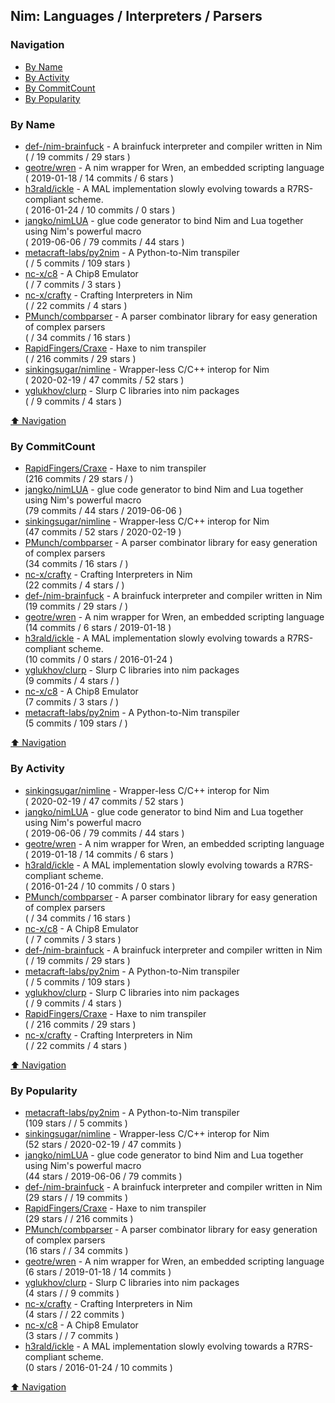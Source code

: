 ## Nim: Languages / Interpreters / Parsers


### Navigation

- [By Name](#by-name)
- [By Activity](#by-activity)
- [By CommitCount](#by-commitcount)
- [By Popularity](#by-popularity)

### By Name
<!-- PROJECTS_LIST -->
- [def-/nim-brainfuck](https://github.com/def-/nim-brainfuck) - A brainfuck interpreter and compiler written in Nim <br/> (  / 19 commits / 29 stars )
- [geotre/wren](https://github.com/geotre/wren) - A nim wrapper for Wren, an embedded scripting language <br/> ( 2019-01-18 / 14 commits / 6 stars )
- [h3rald/ickle](https://github.com/h3rald/ickle) - A MAL implementation slowly evolving towards a R7RS-compliant scheme. <br/> ( 2016-01-24 / 10 commits / 0 stars )
- [jangko/nimLUA](https://github.com/jangko/nimLUA) - glue code generator to bind Nim and Lua together using Nim's powerful macro <br/> ( 2019-06-06 / 79 commits / 44 stars )
- [metacraft-labs/py2nim](https://github.com/metacraft-labs/py2nim) - A Python-to-Nim transpiler <br/> (  / 5 commits / 109 stars )
- [nc-x/c8](https://github.com/nc-x/c8) - A Chip8 Emulator <br/> (  / 7 commits / 3 stars )
- [nc-x/crafty](https://github.com/nc-x/crafty) - Crafting Interpreters in Nim <br/> (  / 22 commits / 4 stars )
- [PMunch/combparser](https://github.com/PMunch/combparser) - A parser combinator library for easy generation of complex parsers <br/> (  / 34 commits / 16 stars )
- [RapidFingers/Craxe](https://github.com/RapidFingers/Craxe) - Haxe to nim transpiler <br/> (  / 216 commits / 29 stars )
- [sinkingsugar/nimline](https://github.com/sinkingsugar/nimline) - Wrapper-less C/C++ interop for Nim <br/> ( 2020-02-19 / 47 commits / 52 stars )
- [yglukhov/clurp](https://github.com/yglukhov/clurp) - Slurp C libraries into nim packages <br/> (  / 9 commits / 4 stars )
<!-- /PROJECTS_LIST -->

[⬆ Navigation](#navigation)

### By CommitCount
<!-- COMMITCOUNT_LIST -->
- [RapidFingers/Craxe](https://github.com/RapidFingers/Craxe) - Haxe to nim transpiler <br/> (216 commits / 29 stars /  )
- [jangko/nimLUA](https://github.com/jangko/nimLUA) - glue code generator to bind Nim and Lua together using Nim's powerful macro <br/> (79 commits / 44 stars / 2019-06-06 )
- [sinkingsugar/nimline](https://github.com/sinkingsugar/nimline) - Wrapper-less C/C++ interop for Nim <br/> (47 commits / 52 stars / 2020-02-19 )
- [PMunch/combparser](https://github.com/PMunch/combparser) - A parser combinator library for easy generation of complex parsers <br/> (34 commits / 16 stars /  )
- [nc-x/crafty](https://github.com/nc-x/crafty) - Crafting Interpreters in Nim <br/> (22 commits / 4 stars /  )
- [def-/nim-brainfuck](https://github.com/def-/nim-brainfuck) - A brainfuck interpreter and compiler written in Nim <br/> (19 commits / 29 stars /  )
- [geotre/wren](https://github.com/geotre/wren) - A nim wrapper for Wren, an embedded scripting language <br/> (14 commits / 6 stars / 2019-01-18 )
- [h3rald/ickle](https://github.com/h3rald/ickle) - A MAL implementation slowly evolving towards a R7RS-compliant scheme. <br/> (10 commits / 0 stars / 2016-01-24 )
- [yglukhov/clurp](https://github.com/yglukhov/clurp) - Slurp C libraries into nim packages <br/> (9 commits / 4 stars /  )
- [nc-x/c8](https://github.com/nc-x/c8) - A Chip8 Emulator <br/> (7 commits / 3 stars /  )
- [metacraft-labs/py2nim](https://github.com/metacraft-labs/py2nim) - A Python-to-Nim transpiler <br/> (5 commits / 109 stars /  )
<!-- /COMMITCOUNT_LIST -->
[⬆ Navigation](#navigation)

### By Activity
<!-- ACTIVITY_LIST -->
- [sinkingsugar/nimline](https://github.com/sinkingsugar/nimline) - Wrapper-less C/C++ interop for Nim <br/> ( 2020-02-19 / 47 commits / 52 stars )
- [jangko/nimLUA](https://github.com/jangko/nimLUA) - glue code generator to bind Nim and Lua together using Nim's powerful macro <br/> ( 2019-06-06 / 79 commits / 44 stars )
- [geotre/wren](https://github.com/geotre/wren) - A nim wrapper for Wren, an embedded scripting language <br/> ( 2019-01-18 / 14 commits / 6 stars )
- [h3rald/ickle](https://github.com/h3rald/ickle) - A MAL implementation slowly evolving towards a R7RS-compliant scheme. <br/> ( 2016-01-24 / 10 commits / 0 stars )
- [PMunch/combparser](https://github.com/PMunch/combparser) - A parser combinator library for easy generation of complex parsers <br/> (  / 34 commits / 16 stars )
- [nc-x/c8](https://github.com/nc-x/c8) - A Chip8 Emulator <br/> (  / 7 commits / 3 stars )
- [def-/nim-brainfuck](https://github.com/def-/nim-brainfuck) - A brainfuck interpreter and compiler written in Nim <br/> (  / 19 commits / 29 stars )
- [metacraft-labs/py2nim](https://github.com/metacraft-labs/py2nim) - A Python-to-Nim transpiler <br/> (  / 5 commits / 109 stars )
- [yglukhov/clurp](https://github.com/yglukhov/clurp) - Slurp C libraries into nim packages <br/> (  / 9 commits / 4 stars )
- [RapidFingers/Craxe](https://github.com/RapidFingers/Craxe) - Haxe to nim transpiler <br/> (  / 216 commits / 29 stars )
- [nc-x/crafty](https://github.com/nc-x/crafty) - Crafting Interpreters in Nim <br/> (  / 22 commits / 4 stars )
<!-- /ACTIVITY_LIST -->

[⬆ Navigation](#navigation)

### By Popularity
<!-- POPULARITY_LIST -->
- [metacraft-labs/py2nim](https://github.com/metacraft-labs/py2nim) - A Python-to-Nim transpiler <br/> (109 stars /  / 5 commits )
- [sinkingsugar/nimline](https://github.com/sinkingsugar/nimline) - Wrapper-less C/C++ interop for Nim <br/> (52 stars / 2020-02-19 / 47 commits )
- [jangko/nimLUA](https://github.com/jangko/nimLUA) - glue code generator to bind Nim and Lua together using Nim's powerful macro <br/> (44 stars / 2019-06-06 / 79 commits )
- [def-/nim-brainfuck](https://github.com/def-/nim-brainfuck) - A brainfuck interpreter and compiler written in Nim <br/> (29 stars /  / 19 commits )
- [RapidFingers/Craxe](https://github.com/RapidFingers/Craxe) - Haxe to nim transpiler <br/> (29 stars /  / 216 commits )
- [PMunch/combparser](https://github.com/PMunch/combparser) - A parser combinator library for easy generation of complex parsers <br/> (16 stars /  / 34 commits )
- [geotre/wren](https://github.com/geotre/wren) - A nim wrapper for Wren, an embedded scripting language <br/> (6 stars / 2019-01-18 / 14 commits )
- [yglukhov/clurp](https://github.com/yglukhov/clurp) - Slurp C libraries into nim packages <br/> (4 stars /  / 9 commits )
- [nc-x/crafty](https://github.com/nc-x/crafty) - Crafting Interpreters in Nim <br/> (4 stars /  / 22 commits )
- [nc-x/c8](https://github.com/nc-x/c8) - A Chip8 Emulator <br/> (3 stars /  / 7 commits )
- [h3rald/ickle](https://github.com/h3rald/ickle) - A MAL implementation slowly evolving towards a R7RS-compliant scheme. <br/> (0 stars / 2016-01-24 / 10 commits )
<!-- /POPULARITY_LIST -->

[⬆ Navigation](#navigation)
